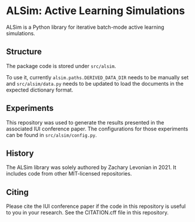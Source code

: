 # ALSim: Active Learning Simulations

ALSim is a Python library for iterative batch-mode active learning simulations.

## Structure

The package code is stored under `src/alsim`.

To use it, currently `alsim.paths.DERIVED_DATA_DIR` needs to be manually set and `src/alsim/data.py` needs to be updated to load the documents in the expected dictionary format.

## Experiments

This repository was used to generate the results presented in the associated IUI conference paper. The configurations for those experiments can be found in `src/alsim/config.py`.

## History

The ALSim library was solely authored by Zachary Levonian in 2021. It includes code from other MIT-licensed repositories. 

## Citing

Please cite the IUI conference paper if the code in this repository is useful to you in your research. See the CITATION.cff file in this repository.

